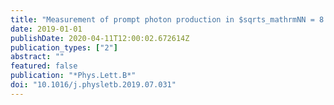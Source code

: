 ```yaml
---
title: "Measurement of prompt photon production in $sqrts_mathrmNN = 8.16$ TeV $p$+Pb collisions with ATLAS"
date: 2019-01-01
publishDate: 2020-04-11T12:00:02.672614Z
publication_types: ["2"]
abstract: ""
featured: false
publication: "*Phys.Lett.B*"
doi: "10.1016/j.physletb.2019.07.031"
---
```


